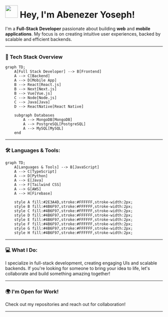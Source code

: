 # <img src="https://media.giphy.com/media/hvRJCLFzcasrR4ia7z/giphy.gif" width="40px"/> **Hey, I'm Abenezer Yoseph!**

I'm a **Full-Stack Developer** passionate about building **web** and **mobile applications**. My focus is on creating intuitive user experiences, backed by scalable and efficient backends.

---

### 🚀 **Tech Stack Overview**

```mermaid
graph TD;
    A[Full Stack Developer] --> B[Frontend]
    A --> C[Backend]
    A --> D[Mobile App]
    B --> React[React.js]
    B --> Next[Next.js]
    B --> Vue[Vue.js]
    C --> Node[Node.js]
    C --> Java[Java]
    D --> ReactNative[React Native]
    
    subgraph Databases
        A --> MongoDB[MongoDB]
        A --> PostgreSQL[PostgreSQL]
        A --> MySQL[MySQL]
    end

```

---
### 🛠️ **Languages & Tools**:

```mermaid
graph TD;
    A[Languages & Tools] --> B[JavaScript]
    A --> C[TypeScript]
    A --> D[Python]
    A --> E[Java]
    A --> F[Tailwind CSS]
    A --> G[AWS]
    A --> H[Firebase]
    
    style A fill:#2E3A4D,stroke:#FFFFFF,stroke-width:2px;
    style B fill:#4B6F97,stroke:#FFFFFF,stroke-width:2px;
    style C fill:#4B6F97,stroke:#FFFFFF,stroke-width:2px;
    style D fill:#4B6F97,stroke:#FFFFFF,stroke-width:2px;
    style E fill:#4B6F97,stroke:#FFFFFF,stroke-width:2px;
    style F fill:#4B6F97,stroke:#FFFFFF,stroke-width:2px;
    style G fill:#4B6F97,stroke:#FFFFFF,stroke-width:2px;
    style H fill:#4B6F97,stroke:#FFFFFF,stroke-width:2px;
```
---

### 💻 **What I Do**:  
I specialize in full-stack development, creating engaging UIs and scalable backends. If you're looking for someone to bring your idea to life, let's collaborate and build something amazing together! 

---

### 🌍 **I'm Open for Work!**  
Check out my repositories and reach out for collaboration!

---

<!-- Icons 
<div style={{display:'flex' , gap:'10px'}}>
<img src="https://cdn-icons-png.flaticon.com/512/25/25231.png" alt="GitHub" width="30" style="vertical-align: middle;"/>
<img src="https://cdn-icons-png.flaticon.com/512/2702/2702002.png" alt="Open for Collaboration" width="30" style="vertical-align: middle;"/>
<img src="https://cdn-icons-png.flaticon.com/512/877/877614.png" alt="Full Stack Developer" width="30" style="vertical-align: middle;"/>
</div>
-->

